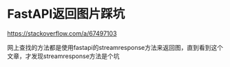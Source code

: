 # FastAPI返回图片踩坑

https://stackoverflow.com/a/67497103

网上查找的方法都是使用fastapi的streamresponse方法来返回图，直到看到这个文章，才发现streamresponse方法是个坑
